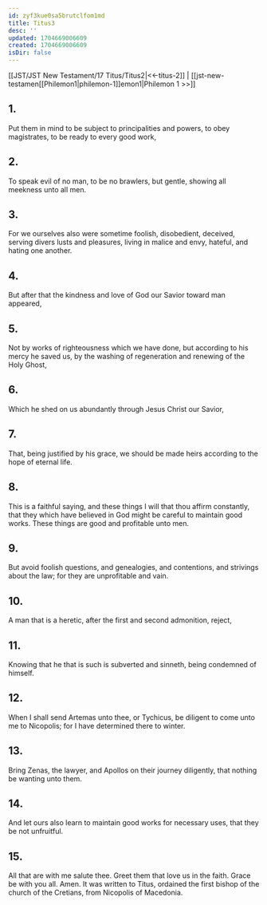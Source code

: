 ```yaml
---
id: zyf3kue0sa5brutclfom1md
title: Titus3
desc: ''
updated: 1704669006609
created: 1704669006609
isDir: false
---
```

[[JST/JST New Testament/17 Titus/Titus2|<<-titus-2]] | [[jst-new-testamen[[Philemon1|philemon-1]]emon1|Philemon 1 >>]]
## 1.
Put them in mind to be subject to principalities and powers, to obey magistrates, to be ready to every good work,
## 2.
To speak evil of no man, to be no brawlers, but gentle, showing all meekness unto all men.
## 3.
For we ourselves also were sometime foolish, disobedient, deceived, serving divers lusts and pleasures, living in malice and envy, hateful, and hating one another.
## 4.
But after that the kindness and love of God our Savior toward man appeared,
## 5.
Not by works of righteousness which we have done, but according to his mercy he saved us, by the washing of regeneration and renewing of the Holy Ghost,
## 6.
Which he shed on us abundantly through Jesus Christ our Savior,
## 7.
That, being justified by his grace, we should be made heirs according to the hope of eternal life.
## 8.
This is a faithful saying, and these things I will that thou affirm constantly, that they which have believed in God might be careful to maintain good works. These things are good and profitable unto men.
## 9.
But avoid foolish questions, and genealogies, and contentions, and strivings about the law; for they are unprofitable and vain.
## 10.
A man that is a heretic, after the first and second admonition, reject,
## 11.
Knowing that he that is such is subverted and sinneth, being condemned of himself.
## 12.
When I shall send Artemas unto thee, or Tychicus, be diligent to come unto me to Nicopolis; for I have determined there to winter.
## 13.
Bring Zenas, the lawyer, and Apollos on their journey diligently, that nothing be wanting unto them.
## 14.
And let ours also learn to maintain good works for necessary uses, that they be not unfruitful.
## 15.
All that are with me salute thee. Greet them that love us in the faith. Grace be with you all. Amen.
It was written to Titus, ordained the first bishop of the church of the Cretians, from Nicopolis of Macedonia. 

